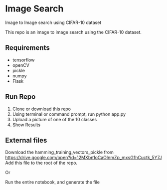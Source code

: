 # Image Search
 
 Image to Image search using CIFAR-10 dataset


This repo is an image to image search using the CIFAR-10 dataset.

## Requirements
- tensorflow
- openCV
- pickle
- numpy
- Flask

## Run Repo
1. Clone or download this repo
2. Using terminal or command prompt, run python app.py
3. Upload a picture of one of the 10 classes
4. Show Results

## External files
Download the hamming_training_vectors_pickle from https://drive.google.com/open?id=12MXbn1oCaOInmZp_mxsG1hCuctk_5Y7J
Add this file to the root of the repo.

Or

Run the entire notebook, and generate the file

